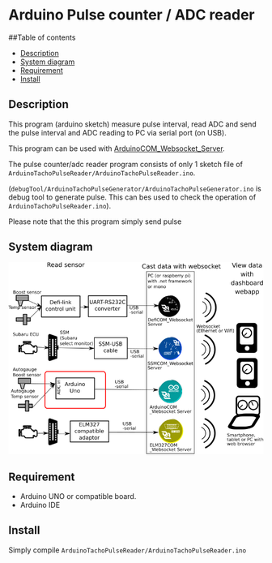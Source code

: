 # Arduino Pulse counter / ADC reader

##Table of contents
* [Description](#description)
* [System diagram](#system_diagram)
* [Requirement](#requirement)
* [Install](#install)

## <a name="description"> Description</a>
This program (arduino sketch) measure pulse interval, read ADC and send the pulse interval and ADC reading to PC via serial port (on USB).

This program can be used with [ArduinoCOM_Websocket_Server](https://github.com/sugiuraii/DefiSSMCOM_WebsocketServer).

The pulse counter/adc reader program consists of only 1 sketch file of `ArduinoTachoPulseReader/ArduinoTachoPulseReader.ino`.

(`debugTool/ArduinoTachoPulseGenerator/ArduinoTachoPulseGenerator.ino` is debug tool to generate pulse. This can bes used to check the operation of `ArduinoTachoPulseReader.ino`).

Please note that the this program simply send pulse 

## <a name="system_diagram"> System diagram </a>
![WebsocketDiagram](README.img/WebsocketDashboardArduino.png)

## <a name="requirement"> Requirement </a>
* Arduino UNO or compatible board.
* Arduino IDE

## <a name="install">Install</a>
Simply compile `ArduinoTachoPulseReader/ArduinoTachoPulseReader.ino`


